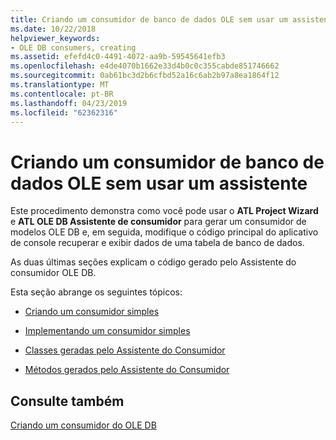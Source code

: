 ```yaml
---
title: Criando um consumidor de banco de dados OLE sem usar um assistente
ms.date: 10/22/2018
helpviewer_keywords:
- OLE DB consumers, creating
ms.assetid: efefd4c0-4491-4072-aa9b-59545641efb3
ms.openlocfilehash: e4de4070b1662e33d4b0c0c355cabde851746662
ms.sourcegitcommit: 0ab61bc3d2b6cfbd52a16c6ab2b97a8ea1864f12
ms.translationtype: MT
ms.contentlocale: pt-BR
ms.lasthandoff: 04/23/2019
ms.locfileid: "62362316"
---
```

# <a name="creating-an-ole-db-consumer-using-a-wizard"></a>Criando um consumidor de banco de dados OLE sem usar um assistente

Este procedimento demonstra como você pode usar o **ATL Project Wizard** e **ATL OLE DB Assistente de consumidor** para gerar um consumidor de modelos OLE DB e, em seguida, modifique o código principal do aplicativo de console recuperar e exibir dados de uma tabela de banco de dados.

As duas últimas seções explicam o código gerado pelo Assistente do consumidor OLE DB.

Esta seção abrange os seguintes tópicos:

- [Criando um consumidor simples](../../data/oledb/creating-a-simple-consumer.md)

- [Implementando um consumidor simples](../../data/oledb/implementing-a-simple-consumer.md)

- [Classes geradas pelo Assistente do Consumidor](../../data/oledb/consumer-wizard-generated-classes.md)

- [Métodos gerados pelo Assistente do Consumidor](../../data/oledb/consumer-wizard-generated-methods.md)

## <a name="see-also"></a>Consulte também

[Criando um consumidor do OLE DB](../../data/oledb/creating-an-ole-db-consumer.md)
